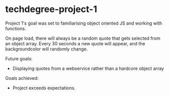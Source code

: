 # techdegree-project-1

Project 1's goal was set to familiarising object oriented JS and working with functions. 

On page load, there will always be a random quote that gets selected from an object array. 
Every 30 seconds a new quote will appear, and the backgroundcolor will randomly change. 

Future goals:
* Displaying quotes from a webservice rather than a hardcore object array

Goals achieved:
* Project exceeds expectations. 
